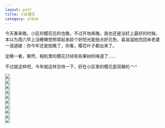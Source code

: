 ```yaml
---
layout: post
title: 小区樱花
category: album
---
```


今天春来晚，小区的樱花花的也晚，不过开地再晚，我也还是没赶上最好的时候。本以为周六早上没睡懒觉照常起来趁个好阳光能拍点好花色，喜滋滋拍完回来老婆一语道破：你今年还是拍晚了，你看，樱花叶子都出来了。

定睛一看，果然，相机里的樱花已经有些果树的味道了……

不过就这样吧，今年就这样交待一下，好在小区里的樱花是双瓣的 ^-^

<div class="img_h"><img src="http://i.imgur.com/kdUF1.jpg" ></div>

<div class="img_h"><img src="http://i.imgur.com/HvQat.jpg" ></div>

<div class="img_v"><img src="http://i.imgur.com/pqwow.jpg" ></div>

<div class="img_h"><img src="http://i.imgur.com/ggDrW.jpg" ></div>

<div class="img_h"><img src="http://i.imgur.com/hq2M9.jpg" ></div>

<div class="img_h"><img src="http://i.imgur.com/8P5kh.jpg" ></div>

<div class="img_v"><img src="http://i.imgur.com/rh5XL.jpg" ></div>

<div class="img_h"><img src="http://i.imgur.com/76vq0.jpg" ></div>

<div class="img_h"><img src="http://i.imgur.com/kn5Th.jpg" ></div>

<div class="img_h"><img src="http://i.imgur.com/0FF9P.jpg" ></div>
